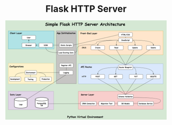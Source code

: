 <center><h1>Flask HTTP Server</h1></center>

![Server Diagram](images/Flask%20HTTP%20Server%20Diagram.png)